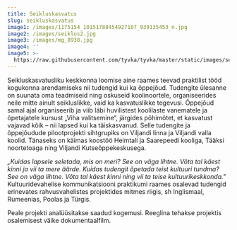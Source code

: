 ```yaml
---
title: Seikluskasvatus
slug: seikluskasvatus
image1: /images/1175154_10151788454927107_939135453_n.jpg
image2: /images/seiklus2.jpg
image3: /images/mg_8938.jpg
image4: ''
image5: >-
  https://raw.githubusercontent.com/tyvka/tyvka/master/static/images/seiklus1.jpg
---
```

Seikluskasvatusliku keskkonna loomise aine raames teevad praktilist tööd kogukonna arendamiseks nii tudengid kui ka õppejõud. Tudengite ülesanne on suunata oma teadmiseid ning oskuseid koolinoortele, organiseerides neile mitte ainult seikluslikke, vaid ka kasvatuslikke tegevusi. Õppejõud samal ajal organiseerib ja viib läbi huvilistest koolilaste vanematele ja õpetajatele kursust „Viha valitsemine“, järgides põhimõtet, et kasvatust vajavad kõik – nii lapsed kui ka täiskasvanud. Selle tudengite ja õppejõudude pilootprojekti sihtgrupiks on Viljandi linna ja Viljandi valla koolid. Tänaseks on käimas koostöö Heimtali ja Saarepeedi kooliga, Tääksi noortetoaga ning Viljandi Kutseõppekeskusega.

_„Kuidas lapsele seletada, mis on meri? See on väga lihtne. Võta tal käest kinni ja vii ta mere äärde. Kuidas tudengit õpetada teist kultuuri tundma? See on väga lihtne. Võta tal käest kinni ning vii ta teise kultuurikeskkonda."_ Kultuuridevahelise kommunikatsiooni praktikumi raames osalevad tudengid erinevates rahvusvahelistes projektides mitmes riigis, sh Inglismaal, Rumeenias, Poolas ja Türgis.

Peale projekti analüüsitakse saadud kogemusi. Reeglina tehakse projektis osalemisest väike dokumentaalfilm.
